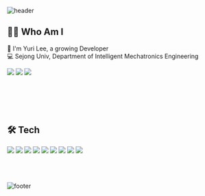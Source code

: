 


![header](https://capsule-render.vercel.app/api?type=wave&color=dcbfff&height=300&text=LEE%20YooURI🤗&fontColor=ffffff&fontAlign=70)

## 🙋‍♀️ Who Am I
🌱 I'm Yuri Lee, a growing Developer </br>
💻 Sejong Univ, Department of Intelligent Mechatronics Engineering </br>



<img src="https://img.shields.io/badge/GitHub-181717?style=flat-square&logo=GitHub&logoColor=white&link=https://github.com/lyr426"/> <img src="https://img.shields.io/badge/Blog-181717?style=flat-square&logo=Thingiverse&logoColor=white&link=https://yu1moo.tistory.com/"/> <img src="https://img.shields.io/badge/Instagram-E4405F?style=flat-square&logo=Instagram&logoColor=white&link=https://www.instagram.com/eyul__2/"/>


</br></br></br></br>


## 🛠 Tech

<img src="https://img.shields.io/badge/Android-3DDC84?style=flat-square&logo=Android&logoColor=white"/> <img src="https://img.shields.io/badge/C-A8B9CC?style=flat-square&logo=C&logoColor=white"/> <img src="https://img.shields.io/badge/CSS3-1572B6?style=flat-square&logo=CSS3&logoColor=white"/> <img src="https://img.shields.io/badge/HTML5-E34F26?style=flat-square&logo=HTML5&logoColor=white"/> <img src="https://img.shields.io/badge/JavaScript-F7DF1E?style=flat-square&logo=JavaScript&logoColor=white"/> <img src="https://img.shields.io/badge/Java-007396?style=flat-square&logo=Java&logoColor=white"/> <img src="https://img.shields.io/badge/Python-3776AB?style=flat-square&logo=Python&logoColor=white"/> <img src="https://img.shields.io/badge/Node.js-339933?style=flat-square&logo=Node.js&logoColor=white"/> <img src="https://img.shields.io/badge/MySQL-4479A1?style=flat-square&logo=MySQL&logoColor=white"/>
</br></br></br></br>




![footer](https://capsule-render.vercel.app/api?section=footer&color=dcbfff&height=200)








